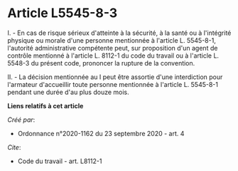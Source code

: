 # Article L5545-8-3

I. - En cas de risque sérieux d'atteinte à la sécurité, à la santé ou à l'intégrité physique ou morale d'une personne
mentionnée à l'article L. 5545-8-1, l'autorité administrative compétente peut, sur proposition d'un agent de contrôle
mentionné à l'article L. 8112-1 du code du travail ou à l'article L. 5548-3 du présent code, prononcer la rupture de la
convention.

II. - La décision mentionnée au I peut être assortie d'une interdiction pour l'armateur d'accueillir toute personne
mentionnée à l'article L. 5545-8-1 pendant une durée d'au plus douze mois.

**Liens relatifs à cet article**

_Créé par_:

  - Ordonnance n°2020-1162 du 23 septembre 2020 - art. 4

_Cite_:

  - Code du travail - art. L8112-1
